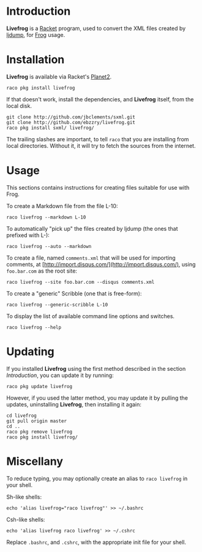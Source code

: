 # Introduction

__Livefrog__ is a [Racket](http://racket-lang.org) program, used to
convert the XML files created by
[ljdump](https://github.com/ghewgill/ljdump), for
[Frog](https://github.com/greghendershott/frog/) usage.


# Installation

__Livefrog__ is available via Racket's
[Planet2](http://pkg.racket-lang.org).

```
raco pkg install livefrog
```

If that doesn't work, install the dependencies, and __Livefrog__
itself, from the local disk.

```
git clone http://github.com/jbclements/sxml.git
git clone http://github.com/ebzzry/livefrog.git
raco pkg install sxml/ livefrog/
```

The trailing slashes are important, to tell `raco` that you are
installing from local directories. Without it, it will try to fetch
the sources from the internet.


# Usage

This sections contains instructions for creating files suitable for
use with Frog.

To create a Markdown file from the file L-10:

```
raco livefrog --markdown L-10
```

To automatically "pick up" the files created by ljdump (the ones that
prefixed with L-):

```
raco livefrog --auto --markdown
```

To create a file, named `comments.xml` that will be used for importing
comments, at [http://import.disqus.com/](http://import.disqus.com/),
using `foo.bar.com` as the root site:

```
raco livefrog --site foo.bar.com --disqus comments.xml
```

To create a "generic" Scribble (one that is free-form):

```
raco livefrog --generic-scribble L-10
```

To display the list of available command line options and switches.

```
raco livefrog --help
```


# Updating

If you installed __Livefrog__ using the first method described in the
section *Introduction*, you can update it by running:

```
raco pkg update livefrog
```

However, if you used the latter method, you may update it by pulling
the updates, uninstalling __Livefrog__, then installing it
again:

```
cd livefrog
git pull origin master
cd ..
raco pkg remove livefrog
raco pkg install livefrog/
```


# Miscellany

To reduce typing, you may optionally create an alias to `raco
livefrog` in your shell.

Sh-like shells:
```
echo 'alias livefrog="raco livefrog"' >> ~/.bashrc
```

Csh-like shells:
```
echo 'alias livefrog raco livefrog' >> ~/.cshrc
```

Replace `.bashrc`, and `.cshrc`, with the appropriate init file for
your shell.
